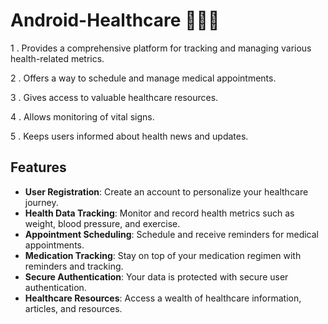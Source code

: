 # Android-Healthcare 👩🏻‍⚕️

1 . Provides a comprehensive platform for tracking and managing various health-related metrics.

2 . Offers a way to schedule and manage medical appointments.

3 . Gives access to valuable healthcare resources.

4 . Allows monitoring of vital signs.

5 . Keeps users informed about health news and updates.

## Features 

- **User Registration**: Create an account to personalize your healthcare journey.
- **Health Data Tracking**: Monitor and record health metrics such as weight, blood pressure, and exercise.
- **Appointment Scheduling**: Schedule and receive reminders for medical appointments.
- **Medication Tracking**: Stay on top of your medication regimen with reminders and tracking.
- **Secure Authentication**: Your data is protected with secure user authentication.
- **Healthcare Resources**: Access a wealth of healthcare information, articles, and resources.




